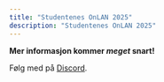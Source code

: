 ```yaml
---
title: "Studentenes OnLAN 2025"
description: "Studentenes OnLAN 2025"
---
```


**Mer informasjon kommer *meget* snart!**

Følg med på [Discord](https://nidaros.gg/discord).
